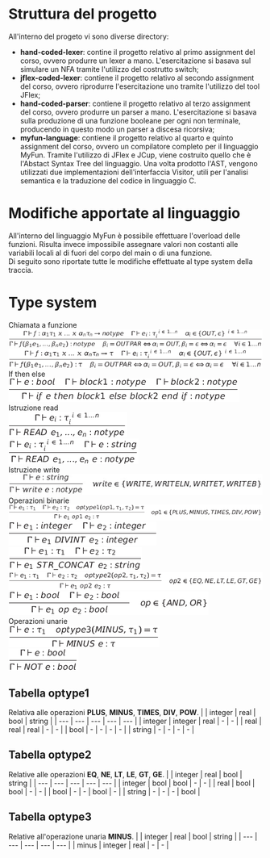 # Struttura del progetto
All'interno del progeto vi sono diverse directory:
- **hand-coded-lexer**: contine il progetto relativo al primo assignment del corso, ovvero produrre un lexer a mano. L'esercitazione si basava sul simulare un NFA tramite l'utilizzo del costrutto switch;
- **jflex-coded-lexer**: contiene il progetto relativo al secondo assignment del corso, ovvero riprodurre l'esercitazione uno tramite l'utilizzo del tool JFlex;
- **hand-coded-parser**: contiene il progetto relativo al terzo assignment del corso, ovvero produrre un parser a mano. L'esercitazione si basava sulla produzione di una funzione booleane per ogni non terminale, producendo in questo modo un parser a discesa ricorsiva;
- **myfun-language**: contiene il progetto relativo al quarto e quinto assignment del corso, ovvero un compilatore completo per il linguaggio MyFun. Tramite l'utilizzo di JFlex e JCup, viene costruito quello che è l'Abstact Syntax Tree del linguaggio. Una volta prodotto l'AST, vengono utilizzati due implementazioni dell'interfaccia Visitor, utili per l'analisi semantica e la traduzione del codice in linguaggio C.
# Modifiche apportate al linguaggio
All'interno del linguaggio MyFun è possibile effettuare l'overload delle funzioni. Risulta invece impossibile assegnare valori non costanti alle variabili locali al di fuori del corpo del main o di una funzione.  
Di seguito sono riportate tutte le modifiche effettuate al type system della traccia.
# Type system
<p>
  Chiamata a funzione<br>
  <img src="documentation/call_function.png"><br>
  <img src="documentation/call_function_with_value.png"><br>
  If then else<br>
  <img src="documentation/if_then_else.png"><br>
  Istruzione read<br>
  <img src="documentation/read.png"><br>
  <img src="documentation/read_string.png"><br>
  Istruzione write<br>
  <img src="documentation/write.png"><br>
  Operazioni binarie<br>
  <img src="documentation/optype1.png"><br>
  <img src="documentation/divint.png"><br>
  <img src="documentation/str_concat.png"><br>
  <img src="documentation/optype2.png"><br>
  <img src="documentation/and_or.png"><br>
  Operazioni unarie<br>
  <img src="documentation/optype3.png"><br>
  <img src="documentation/not.png"><br>
</p>

## Tabella optype1
Relativa alle operazioni **PLUS**, **MINUS**, **TIMES**, **DIV**, **POW**.
|  | integer | real | bool | string |
| --- | --- | --- | --- | --- |
| integer | integer | real | - | - |
| real | real | real | - | - |
| bool | - | - | - | - |
| string | - | - | - | - |

## Tabella optype2
Relative alle operazioni **EQ**, **NE**, **LT**, **LE**, **GT**, **GE**.
|  | integer | real | bool | string |
| --- | --- | --- | --- | --- |
| integer | bool | bool | - | - |
| real | bool | bool | - | - |
| bool | - | - | bool | - |
| string | - | - | - | bool |

## Tabella optype3
Relative all'operazione unaria **MINUS**.
|  | integer | real | bool | string |
| --- | --- | --- | --- | --- |
| minus | integer | real | - | - |
